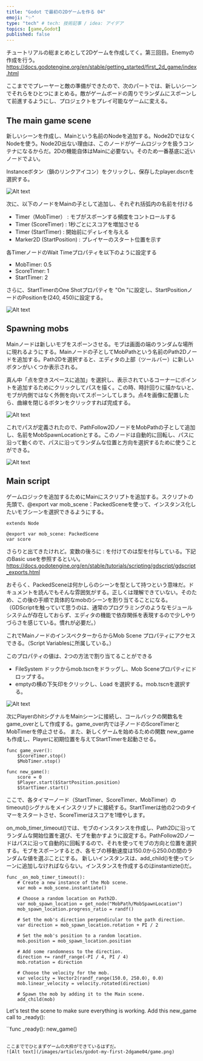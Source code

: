 ```yaml
---
title: "Godot で最初の2Dゲームを作る 04"
emoji: "✨"
type: "tech" # tech: 技術記事 / idea: アイデア
topics: [game,Godot]
published: false
---
```

チュートリアルの総まとめとして2Dゲームを作成してく。第三回目。Enemyの作成を行う。
https://docs.godotengine.org/en/stable/getting_started/first_2d_game/index.html

ここまででプレーヤーと敵の準備ができたので、次のパートでは、新しいシーンでそれらをひとつにまとめる。敵がゲームボードの周りでランダムにスポーンして前進するようにし、プロジェクトをプレイ可能なゲームに変える。

## The main game scene

新しいシーンを作成し、Mainという名前のNodeを追加する。Node2DではなくNodeを使う。Node2D出ない理由は、このノードがゲームロジックを扱うコンテナになるからだ。2Dの機能自体はMainに必要ない。そのため一番基底に近いノードでよい。

Instanceボタン（鎖のリンクアイコン）をクリックし、保存したplayer.dscnを選択する。

![Alt text](/images/articles/godot-my-first-2dgame04/addplayer.png)


次に、以下のノードをMainの子として追加し、それぞれ括弧内の名前を付ける

- Timer（MobTimer） : モブがスポーンする頻度をコントロールする
- Timer (ScoreTimer) : 1秒ごとにスコアを増加させる
- Timer (StartTimer) : 開始前にディレイを与える
- Marker2D (StartPosition) : プレイヤーのスタート位置を示す

各TimerノードのWait Timeプロパティを以下のように設定する

- MobTimer: 0.5
- ScoreTimer: 1
- StartTimer: 2

さらに、StartTimerのOne Shotプロパティを "On "に設定し、StartPositionノードのPositionを(240, 450)に設定する。

![Alt text](/images/articles/godot-my-first-2dgame04/tochu.png)

## Spawning mobs
Mainノードは新しいモブをスポーンさせる。モブは画面の端のランダムな場所に現れるようにする。Mainノードの子としてMobPathという名前のPath2Dノードを追加する。Path2Dを選択すると、エディタの上部（ツールバー）に新しいボタンがいくつか表示される。

真ん中「点を空きスペースに追加」を選択し、表示されているコーナーにポイントを追加するためにクリックしてパスを描く。この時、時計回りに描かないと、モブが内側ではなく外側を向いてスポーンしてしまう。点4を画像に配置したら、曲線を閉じるボタンをクリックすれば完成する。

![Alt text](/images/articles/godot-my-first-2dgame04/curve.png)


これでパスが定義されたので、PathFollow2DノードをMobPathの子として追加し、名前をMobSpawnLocationとする。このノードは自動的に回転し、パスに沿って動くので、パスに沿ってランダムな位置と方向を選択するために使うことができる。

![Alt text](/images/articles/godot-my-first-2dgame04/mid-scene.png)


## Main script

ゲームロジックを追加するためにMainにスクリプトを追加する。スクリプトの先頭で、@export var mob_scene：PackedSceneを使って、インスタンス化したいモブシーンを選択できるようにする。

```
extends Node

@export var mob_scene: PackedScene
var score
```
さらりと出てきたけれど。変数の後ろに : を付けてのは型を付与している。下記のBasic useを参照するといい。
https://docs.godotengine.org/en/stable/tutorials/scripting/gdscript/gdscript_exports.html

おそらく、PackedSceneは何かしらのシーンを型として持つという意味だ。ドキュメントを読んでもそんな雰囲気がする。正しくは理解できていない。そのため、この後の手順で具体的なmobのシーンを割り当てることになる。
（GDScriptを触っていて思うのは、通常のプログラミングのようなモジュールシステムが存在しておらず、エディタの機能で依存関係を表現するので少しやりづらさを感じている。慣れが必要だ。）

これでMainノードのインスペクターからからMob Scene プロパティにアクセスできる。（Script Variablesに所属している。）

このプロパティの値は、2つの方法で割り当てることができる

- FileSystem ドックからmob.tscnをドラッグし、Mob Sceneプロパティにドロップする。
- emptyの横の下矢印をクリックし、Load を選択する。mob.tscnを選択する。 

![Alt text](/images/articles/godot-my-first-2dgame04/MobScene.png)

次にPlayerのhitシグナルをMainシーンに接続し、コールバックの関数名をgame_overとして作成する。game_over内では子ノードのScoreTimerとMobTimerを停止させる。
また、新しくゲームを始めるための関数 new_gameも作成し、Playerに初期位置を与えてStartTimerを起動させる。

```
func game_over():
	$ScoreTimer.stop()
	$MobTimer.stop()

func new_game():
	score = 0
	$Player.start($StartPosition.position)
	$StartTimer.start()
```

ここで、各タイマーノード（StartTimer、ScoreTimer、MobTimer）のtimeout()シグナルをメインスクリプトに接続する。StartTimerは他の2つのタイマーをスタートさせ、ScoreTimerはスコアを1増やします。


on_mob_timer_timeout()では、モブのインスタンスを作成し、Path2Dに沿ってランダムな開始位置を選び、モブを動かすように設定する。PathFollow2Dノードはパスに沿って自動的に回転するので、それを使ってモブの方向と位置を選択する。モブをスポーンするとき、各モブの移動速度は150.0から250.0の間のランダムな値を選ぶことにする。
新しいインスタンスは、add_child()を使ってシーンに追加しなければならない。インスタンスを作成するのはinstantizte()だ。

```
func _on_mob_timer_timeout():
	# Create a new instance of the Mob scene.
	var mob = mob_scene.instantiate()

	# Choose a random location on Path2D.
	var mob_spawn_location = get_node("MobPath/MobSpawnLocation")
	mob_spawn_location.progress_ratio = randf()

	# Set the mob's direction perpendicular to the path direction.
	var direction = mob_spawn_location.rotation + PI / 2

	# Set the mob's position to a random location.
	mob.position = mob_spawn_location.position

	# Add some randomness to the direction.
	direction += randf_range(-PI / 4, PI / 4)
	mob.rotation = direction

	# Choose the velocity for the mob.
	var velocity = Vector2(randf_range(150.0, 250.0), 0.0)
	mob.linear_velocity = velocity.rotated(direction)

	# Spawn the mob by adding it to the Main scene.
	add_child(mob)
```

Let's test the scene to make sure everything is working. Add this new_game call to _ready():

``func _ready():
	new_game()
```

ここまででひとまずゲームの大枠ができているはずだ。
![Alt text](/images/articles/godot-my-first-2dgame04/game.png)
